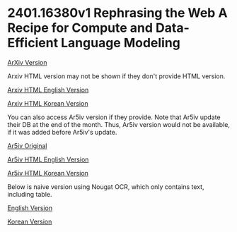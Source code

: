 # 2401.16380v1 Rephrasing the Web A Recipe for Compute and Data-Efficient Language Modeling

[ArXiv Version](https://arxiv.org/abs/2401.16380v1)

Arxiv HTML version may not be shown if they don't provide HTML version.

[Arxiv HTML English Version](https://raw.githack.com/kh-kim/arxiv-translator/master/papers/2401.16380v1/paper.raw.en.html)

[Arxiv HTML Korean Version](https://raw.githack.com/kh-kim/arxiv-translator/master/papers/2401.16380v1/paper.raw.ko.html)

You can also access Ar5iv version if they provide.
Note that Ar5iv update their DB at the end of the month.
Thus, Ar5iv version would not be available, if it was added before Ar5iv's update.

[Ar5iv Original](https://ar5iv.org/abs/2401.16380v1)

[Ar5iv HTML English Version](https://raw.githack.com/kh-kim/arxiv-translator/master/papers/2401.16380v1/paper.ar5iv.en.html)

[Ar5iv HTML Korean Version](https://raw.githack.com/kh-kim/arxiv-translator/master/papers/2401.16380v1/paper.ar5iv.ko.html)

Below is naive version using Nougat OCR, which only contains text, including table.

[English Version](https://raw.githack.com/kh-kim/arxiv-translator/master/papers/2401.16380v1/paper.en.html)

[Korean Version](https://raw.githack.com/kh-kim/arxiv-translator/master/papers/2401.16380v1/paper.ko.html)